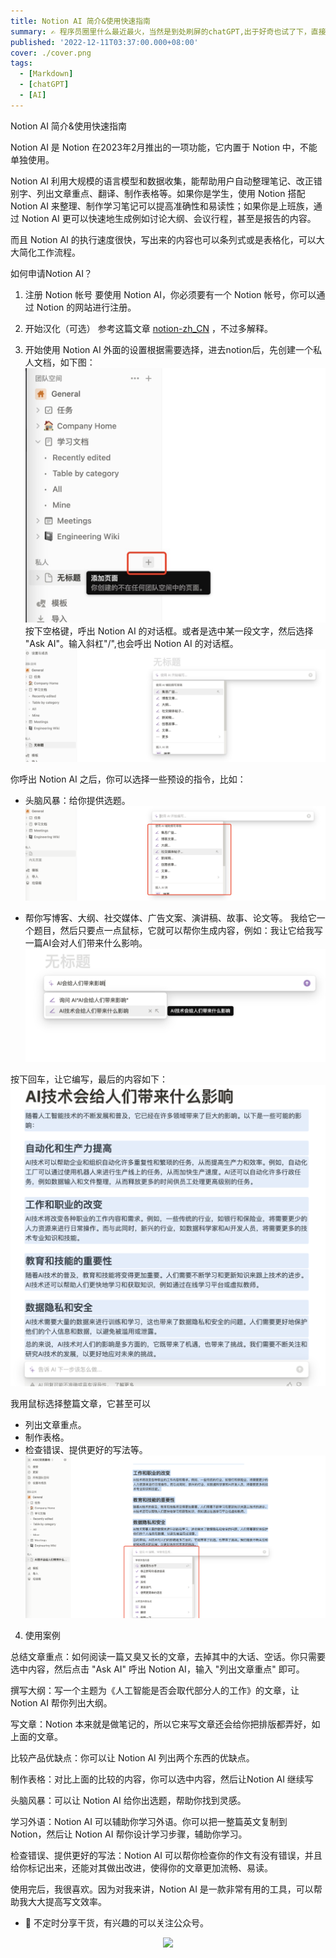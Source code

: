 ```yaml
---
title: Notion AI 简介&使用快速指南
summary: ✍ 程序员圈里什么最近最火，当然是到处刷屏的chatGPT,出于好奇也试了下，直接被震惊了 ！！
published: '2022-12-11T03:37:00.000+08:00'
cover: ./cover.png
tags:
  - [Markdown]
  - [chatGPT]
  - [AI]
---
```


Notion AI 简介&使用快速指南

Notion AI 是 Notion 在2023年2月推出的一项功能，它内置于 Notion 中，不能单独使用。

Notion AI 利用大规模的语言模型和数据收集，能帮助用户自动整理笔记、改正错别字、列出文章重点、翻译、制作表格等。如果你是学生，使用 Notion 搭配 Notion AI 来整理、制作学习笔记可以提高准确性和易读性；如果你是上班族，通过 Notion AI 更可以快速地生成例如讨论大纲、会议行程，甚至是报告的内容。

而且 Notion AI 的执行速度很快，写出来的内容也可以条列式或是表格化，可以大大简化工作流程。

如何申请Notion AI？

1. 注册 Notion 帐号
要使用 Notion AI，你必须要有一个 Notion 帐号，你可以通过 Notion 的网站进行注册。

2. 开始汉化（可选）
参考这篇文章 [notion-zh_CN](https://github.com/Reamd7/notion-zh_CN) ，不过多解释。

3. 开始使用 Notion AI
外面的设置根据需要选择，进去notion后，先创建一个私人文档，如下图：
![](start.jpg)
按下空格键，呼出 Notion AI 的对话框。或者是选中某一段文字，然后选择 "Ask AI"。输入斜杠"/",也会呼出 Notion AI 的对话框。
![](startfile.jpg)

你呼出 Notion AI 之后，你可以选择一些预设的指令，比如：

- 头脑风暴：给你提供选题。
![](blog3.jpg)

- 帮你写博客、大纲、社交媒体、广告文案、演讲稿、故事、论文等。
我给它一个题目，然后只要点一点鼠标，它就可以帮你生成内容，例如：我让它给我写一篇AI会对人们带来什么影响。
![](blog.jpg)

按下回车，让它编写，最后的内容如下：
![](blog2.jpg)

我用鼠标选择整篇文章，它甚至可以
- 列出文章重点。
- 制作表格。
- 检查错误、提供更好的写法等。
![](modify.jpg)


4. 使用案例

总结文章重点：如何阅读一篇又臭又长的文章，去掉其中的大话、空话。你只需要选中内容，然后点击 "Ask AI" 呼出 Notion AI，输入 "列出文章重点" 即可。

撰写大纲：写一个主题为《人工智能是否会取代部分人的工作》的文章，让 Notion AI 帮你列出大纲。

写文章：Notion 本来就是做笔记的，所以它来写文章还会给你把排版都弄好，如上面的文章。

比较产品优缺点：你可以让 Notion AI 列出两个东西的优缺点。

制作表格：对比上面的比较的内容，你可以选中内容，然后让Notion AI 继续写

头脑风暴：可以让 Notion AI 给你出选题，帮助你找到灵感。

学习外语：Notion AI 可以辅助你学习外语。你可以把一整篇英文复制到 Notion，然后让 Notion AI 帮你设计学习步骤，辅助你学习。

检查错误、提供更好的写法：Notion AI 可以帮你检查你的作文有没有错误，并且给你标记出来，还能对其做出改进，使得你的文章更加流畅、易读。

使用完后，我很喜欢。因为对我来讲，Notion AI 是一款非常有用的工具，可以帮助我大大提高写文效率。

- 🚀 不定时分享干货，有兴趣的可以关注公众号。

<div align="center"><img src="https://my-bucket-1259813675.cos-website.ap-guangzhou.myqcloud.com/wordpress/2022/05/20220504120500968-300x300.jpg">
</div>